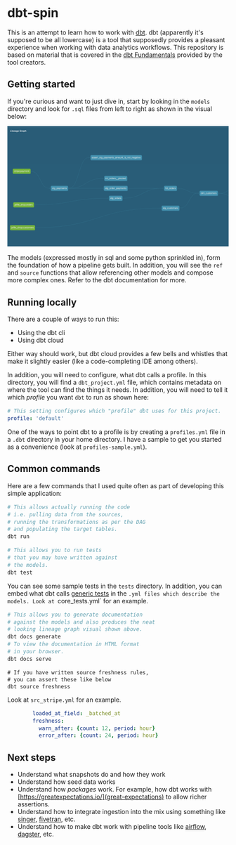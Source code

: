 # dbt-spin

This is an attempt to learn how to work with [dbt](https://www.getdbt.com/). dbt (apparently it's supposed to be all lowercase) is a tool that supposedly provides a pleasant experience when working with data analytics workflows. This repository is based on material that is covered in the [dbt Fundamentals](https://courses.getdbt.com/courses/fundamentals) provided by the tool creators.


## Getting started

If you're curious and want to just dive in, start by looking in the `models` directory and look for `.sql` files from left to right as shown in the visual below:

![Lineage Graph](./images/lineage-graph.png)

The models (expressed mostly in sql and some python sprinkled in), form the foundation of how a pipeline gets built. In addition, you will see the `ref` and `source` functions that allow referencing other models and compose more complex ones. Refer to the dbt documentation for more.

## Running locally
There are a couple of ways to run this:

* Using the dbt cli
* Using dbt cloud

Either way should work, but dbt cloud provides a few bells and whistles that make it slightly easier (like a code-completing IDE among others).

In addition, you will need to configure, what dbt calls a profile. In this directory, you will find a `dbt_project.yml` file, which contains metadata on where the tool can find the things it needs. In addition, you will need to tell it which _profile_ you want `dbt` to run as shown here:
```yml
# This setting configures which "profile" dbt uses for this project.
profile: 'default'
```
One of the ways to point dbt to a profile is by creating a `profiles.yml` file in a `.dbt` directory in your home directory. I have a sample to get you started as a convenience (look at `profiles-sample.yml`).

## Common commands
Here are a few commands that I used quite often as part of developing this simple application:

```bash
# This allows actually running the code
# i.e. pulling data from the sources,
# running the transformations as per the DAG
# and populating the target tables. 
dbt run
```

```bash
# This allows you to run tests
# that you may have written against
# the models.
dbt test
```
You can see some sample tests in the `tests` directory. In addition, you can embed what dbt calls [generic tests](https://docs.getdbt.com/docs/building-a-dbt-project/tests#generic-tests) in the `.yml files which describe the models. Look at `core_tests.yml` for an example.

```bash
# This allows you to generate documentation
# against the models and also produces the neat
# looking lineage graph visual shown above.
dbt docs generate
# To view the documentation in HTML format
# in your browser.
dbt docs serve
```
```
# If you have written source freshness rules,
# you can assert these like below
dbt source freshness
```
Look at `src_stripe.yml` for an example.
```yml
        loaded_at_field: _batched_at
        freshness:
          warn_after: {count: 12, period: hour}
          error_after: {count: 24, period: hour}
```
## Next steps
* Understand what snapshots do and how they work
* Understand how seed data works
* Understand how _packages_ work. For example, how dbt works with [https://greatexpectations.io/](great-expectations) to allow richer assertions.
* Understand how to integrate ingestion into the mix using something like [singer](https://www.singer.io/), [fivetran](https://www.fivetran.com/), etc.
* Understand how to make dbt work with pipeline tools like [airflow](https://airflow.apache.org/), [dagster](https://dagster.io/), etc.

